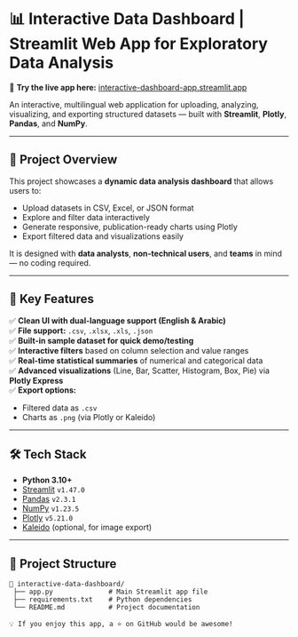 # 📊 Interactive Data Dashboard | Streamlit Web App for Exploratory Data Analysis

🔗 **Try the live app here:** [interactive-dashboard-app.streamlit.app](https://interactive-dashboard-app.streamlit.app/)

An interactive, multilingual web application for uploading, analyzing, visualizing, and exporting structured datasets — built with **Streamlit**, **Plotly**, **Pandas**, and **NumPy**.

---

## 🚀 Project Overview

This project showcases a **dynamic data analysis dashboard** that allows users to:

- Upload datasets in CSV, Excel, or JSON format
- Explore and filter data interactively
- Generate responsive, publication-ready charts using Plotly
- Export filtered data and visualizations easily

It is designed with **data analysts**, **non-technical users**, and **teams** in mind — no coding required.

---

## 🎯 Key Features

✅ **Clean UI with dual-language support (English & Arabic)**  
✅ **File support:** `.csv`, `.xlsx`, `.xls`, `.json`  
✅ **Built-in sample dataset for quick demo/testing**  
✅ **Interactive filters** based on column selection and value ranges  
✅ **Real-time statistical summaries** of numerical and categorical data  
✅ **Advanced visualizations** (Line, Bar, Scatter, Histogram, Box, Pie) via **Plotly Express**  
✅ **Export options:**  
- Filtered data as `.csv`  
- Charts as `.png` (via Plotly or Kaleido)  

---

## 🛠️ Tech Stack

- **Python 3.10+**
- [Streamlit](https://streamlit.io/) `v1.47.0`
- [Pandas](https://pandas.pydata.org/) `v2.3.1`
- [NumPy](https://numpy.org/) `v1.23.5`
- [Plotly](https://plotly.com/python/) `v5.21.0`
- [Kaleido](https://github.com/plotly/Kaleido) (optional, for image export)

---

## 📂 Project Structure

```plaintext
📂 interactive-data-dashboard/
 ├── app.py              # Main Streamlit app file
 ├── requirements.txt    # Python dependencies
 └── README.md           # Project documentation

💡 If you enjoy this app, a ⭐ on GitHub would be awesome!
